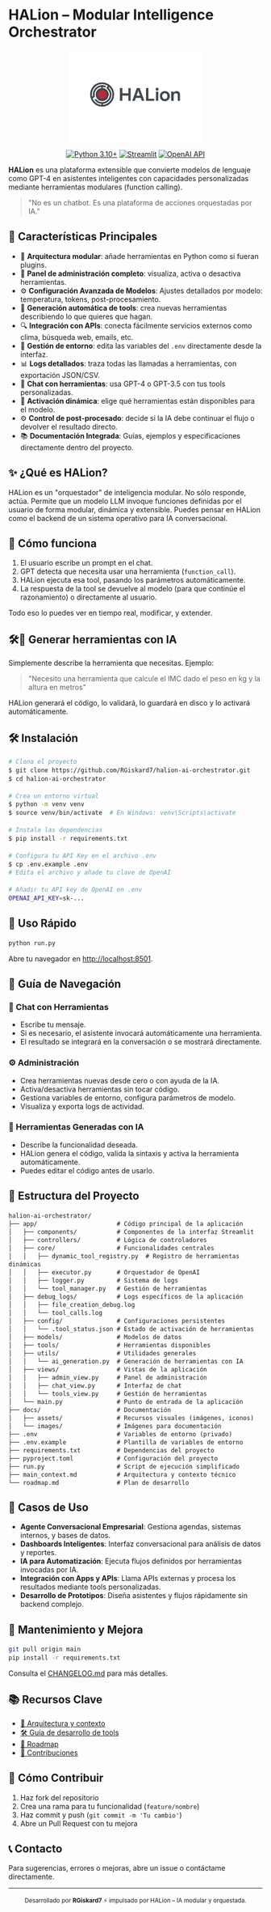 # HALion – Modular Intelligence Orchestrator

<p align='center'>  
 <img src='docs/assets/github-banner.png' style="max-width: 100%; max-height: 180px; width: auto;"/>
</p>

<p align="center">
  <a href="https://www.python.org/downloads/"><img src="https://img.shields.io/badge/Python-3.10+-blue.svg" alt="Python 3.10+"></a>
  <a href="https://streamlit.io/"><img src="https://img.shields.io/badge/Streamlit-1.44+-red.svg" alt="Streamlit"></a>
  <a href="https://openai.com/blog/openai-api/"><img src="https://img.shields.io/badge/OpenAI-API-green.svg" alt="OpenAI API"></a>
</p>

**HALion** es una plataforma extensible que convierte modelos de lenguaje como GPT-4 en asistentes inteligentes con capacidades personalizadas mediante herramientas modulares (function calling).

> "No es un chatbot. Es una plataforma de acciones orquestadas por IA."

## 🌟 Características Principales

- 🧩 **Arquitectura modular**: añade herramientas en Python como si fueran plugins.
- 🔧 **Panel de administración completo**: visualiza, activa o desactiva herramientas.
- ⚙️ **Configuración Avanzada de Modelos**: Ajustes detallados por modelo: temperatura, tokens, post-procesamiento.
- 🤖 **Generación automática de tools**: crea nuevas herramientas describiendo lo que quieres que hagan.
- 🔍 **Integración con APIs**: conecta fácilmente servicios externos como clima, búsqueda web, emails, etc.
- 🔐 **Gestión de entorno**: edita las variables del `.env` directamente desde la interfaz.
- 📊 **Logs detallados**: traza todas las llamadas a herramientas, con exportación JSON/CSV.
- 💬 **Chat con herramientas**: usa GPT-4 o GPT-3.5 con tus tools personalizadas.
- 🔄 **Activación dinámica**: elige qué herramientas están disponibles para el modelo.
- ⚙️ **Control de post-procesado**: decide si la IA debe continuar el flujo o devolver el resultado directo.
- 📚 **Documentación Integrada**: Guías, ejemplos y especificaciones directamente dentro del proyecto.

## ✨ ¿Qué es HALion?

HALion es un "orquestador" de inteligencia modular. No sólo responde, actúa. Permite que un modelo LLM invoque funciones definidas por el usuario de forma modular, dinámica y extensible. Puedes pensar en HALion como el backend de un sistema operativo para IA conversacional.

## 🧠 Cómo funciona

1. El usuario escribe un prompt en el chat.
2. GPT detecta que necesita usar una herramienta (`function_call`).
3. HALion ejecuta esa tool, pasando los parámetros automáticamente.
4. La respuesta de la tool se devuelve al modelo (para que continúe el razonamiento) o directamente al usuario.

Todo eso lo puedes ver en tiempo real, modificar, y extender.

## 🛠️🧠 Generar herramientas con IA

Simplemente describe la herramienta que necesitas. Ejemplo:

> "Necesito una herramienta que calcule el IMC dado el peso en kg y la altura en metros"

HALion generará el código, lo validará, lo guardará en disco y lo activará automáticamente.

## 🛠️ Instalación

```bash
# Clona el proyecto
$ git clone https://github.com/RGiskard7/halion-ai-orchestrator.git
$ cd halion-ai-orchestrator

# Crea un entorno virtual
$ python -m venv venv
$ source venv/bin/activate  # En Windows: venv\Scripts\activate

# Instala las dependencias
$ pip install -r requirements.txt

# Configura tu API Key en el archivo .env
$ cp .env.example .env
# Edita el archivo y añade tu clave de OpenAI

# Añadir tu API key de OpenAI en .env
OPENAI_API_KEY=sk-...
```

## 🚀 Uso Rápido

```bash
python run.py
```

Abre tu navegador en [http://localhost:8501](http://localhost:8501).

## 🧭 Guía de Navegación

### 💬 Chat con Herramientas
- Escribe tu mensaje.
- Si es necesario, el asistente invocará automáticamente una herramienta.
- El resultado se integrará en la conversación o se mostrará directamente.

### ⚙️ Administración
- Crea herramientas nuevas desde cero o con ayuda de la IA.
- Activa/desactiva herramientas sin tocar código.
- Gestiona variables de entorno, configura parámetros de modelo.
- Visualiza y exporta logs de actividad.

### 🧠 Herramientas Generadas con IA
- Describe la funcionalidad deseada.
- HALion genera el código, valida la sintaxis y activa la herramienta automáticamente.
- Puedes editar el código antes de usarlo.

## 🧰 Estructura del Proyecto

```
halion-ai-orchestrator/
├── app/                      # Código principal de la aplicación
│   ├── components/           # Componentes de la interfaz Streamlit
│   ├── controllers/          # Lógica de controladores
│   ├── core/                 # Funcionalidades centrales
│   │   ├── dynamic_tool_registry.py  # Registro de herramientas dinámicas
│   │   ├── executor.py       # Orquestador de OpenAI
│   │   ├── logger.py         # Sistema de logs
│   │   └── tool_manager.py   # Gestión de herramientas
│   ├── debug_logs/           # Logs específicos de la aplicación
│   │   ├── file_creation_debug.log
│   │   └── tool_calls.log
│   ├── config/               # Configuraciones persistentes
│   │   └── .tool_status.json # Estado de activación de herramientas
│   ├── models/               # Modelos de datos
│   ├── tools/                # Herramientas disponibles
│   ├── utils/                # Utilidades generales
│   │   └── ai_generation.py  # Generación de herramientas con IA
│   ├── views/                # Vistas de la aplicación
│   │   ├── admin_view.py     # Panel de administración
│   │   ├── chat_view.py      # Interfaz de chat
│   │   └── tools_view.py     # Gestión de herramientas
│   └── main.py               # Punto de entrada de la aplicación
├── docs/                     # Documentación
│   ├── assets/               # Recursos visuales (imágenes, iconos)
│   └── images/               # Imágenes para documentación
├── .env                      # Variables de entorno (privado)
├── .env.example              # Plantilla de variables de entorno
├── requirements.txt          # Dependencias del proyecto
├── pyproject.toml            # Configuración del proyecto
├── run.py                    # Script de ejecución simplificado
├── main_context.md           # Arquitectura y contexto técnico
└── roadmap.md                # Plan de desarrollo
```

## 🎯 Casos de Uso

- **Agente Conversacional Empresarial**: Gestiona agendas, sistemas internos, y bases de datos.
- **Dashboards Inteligentes**: Interfaz conversacional para análisis de datos y reportes.
- **IA para Automatización**: Ejecuta flujos definidos por herramientas invocadas por IA.
- **Integración con Apps y APIs**: Llama APIs externas y procesa los resultados mediante tools personalizadas.
- **Desarrollo de Prototipos**: Diseña asistentes y flujos rápidamente sin backend complejo.

## 🔄 Mantenimiento y Mejora

```bash
git pull origin main
pip install -r requirements.txt
```

Consulta el [CHANGELOG.md](./CHANGELOG.md) para más detalles.

## 📚 Recursos Clave

- [📄 Arquitectura y contexto](./main_context.md)
- [🛠️ Guía de desarrollo de tools](./docs/development.md)
- [🧭 Roadmap](./roadmap.md)
- [🧬 Contribuciones](./CONTRIBUTING.md)

## 🤝 Cómo Contribuir

1. Haz fork del repositorio
2. Crea una rama para tu funcionalidad (`feature/nombre`)
3. Haz commit y push (`git commit -m 'Tu cambio'`)
4. Abre un Pull Request con tu mejora

## 📞 Contacto

Para sugerencias, errores o mejoras, abre un issue o contáctame directamente.

---

<p align="center">
  <small>Desarrollado por <b>RGiskard7</b> ⚡ impulsado por HALion – IA modular y orquestada.</small>
</p>

